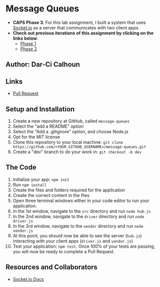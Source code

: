 # Message Queues

- **CAPS Phase 3**: For this lab assignment, I built a system that uses [Socket.io](https://socket.io/) as a server that communicates with two client apps.
- **Check out previous iterations of this assignment by clicking on the links below**:
  - [Phase 1](https://github.com/dcalhoun286/caps)
  - [Phase 2](https://github.com/dcalhoun286/caps-2)

## Author: Dar-Ci Calhoun

## Links

- [Pull Request](https://github.com/dcalhoun286/message-queues/pull/1)

## Setup and Installation

1. Create a new repository at GitHub, called `message-queues`
1. Select the "add a README" option
1. Select the "Add a .gitignore" option, and choose Node.js
1. Opt for the MIT license
1. Clone this repository to your local machine: `git clone https://github.com/<YOUR_GITHUB_USERNAME>/message-queues.git`
1. Create a "dev" branch to do your work in: `git checkout -b dev`

## The Code

1. Initialize your app: `npm init`
1. Run `npm install`
1. Create the files and folders required for the application
1. Create the correct content in the files
1. Open three terminal windows either in your code editor to run your application.
  1. In the 1st window, navigate to the `src` directory and run `node hub.js`
  1. In the 2nd window, navigate to the `driver` directory and run `node driver.js`
  1. In the 3rd window, navigate to the `vendor` directory and run `node vendor.js`
  1. At this point, you should now be able to see the server (`hub.js`) interacting with your client apps (`driver.js` and `vendor.js`)
1. Test your application: `npm test`. Once 100% of your tests are passing, you will now be ready to complete a Pull Request.

## Resources and Collaborators

- [Socket.io Docs](https://socket.io/)
